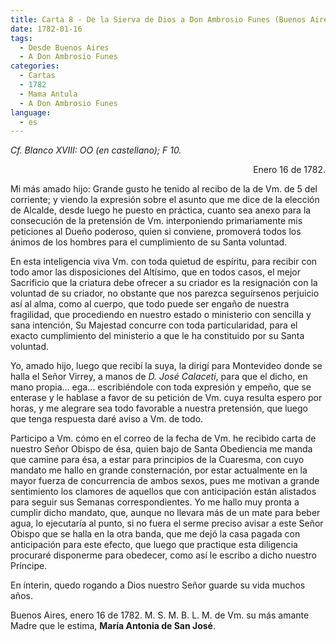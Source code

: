 ```yaml
---
title: Carta 8 - De la Sierva de Dios a Don Ambrosio Funes (Buenos Aires, 16 de enero de 1782).
date: 1782-01-16
tags:
  - Desde Buenos Aires
  - A Don Ambrosio Funes
categories:
  - Cartas
  - 1782
  - Mama Antula
  - A Don Ambrosio Funes
language:
  - es
---
```


_Cf. Blanco XVIII: OO (en castellano); F 10._
<div align="right">
Enero 16 de 1782.
</div>

Mi más amado hijo: Grande gusto he tenido al recibo de la de Vm. de 5 del corriente; y viendo la expresión sobre el asunto que me dice de la elección de Alcalde, desde luego he puesto en práctica, cuanto sea anexo para la consecución de la pretensión de Vm. interponiendo primariamente mis peticiones al Dueño poderoso, quien si conviene, promoverá todos los ánimos de los hombres para el cumplimiento de su Santa voluntad.

En esta inteligencia viva Vm. con toda quietud de espíritu, para recibir con todo amor las disposiciones del Altísimo, que en todos casos, el mejor Sacrificio que la criatura debe ofrecer a su criador es la resignación con la voluntad de su criador, no obstante que nos parezca seguírsenos perjuicio así al alma, como al cuerpo, que todo puede ser engaño de nuestra fragilidad, que procediendo en nuestro estado o ministerio con sencilla y sana intención, Su Majestad concurre con toda particularidad, para el exacto cumplimiento del ministerio a que le ha constituido por su Santa voluntad.

Yo, amado hijo, luego que recibí la suya, la dirigí para Montevideo donde se halla el Señor Virrey, a manos de _D. José Calaceti_, para que el dicho, en mano propia... ega... escribiéndole con toda expresión y empeño, que se enterase y le hablase a favor de su petición de Vm. cuya resulta espero por horas, y me alegrare sea todo favorable a nuestra pretensión, que luego que tenga respuesta daré aviso a Vm. de todo.

Participo a Vm. cómo en el correo de la fecha de Vm. he recibido carta de nuestro Señor Obispo de ésa, quien bajo de Santa Obediencia me manda que camine para ésa, a estar para principios de la Cuaresma, con cuyo mandato me hallo en grande consternación, por estar actualmente en la mayor fuerza de concurrencia de ambos sexos, pues me motivan a grande sentimiento los clamores de aquellos que con anticipación están alistados para seguir sus Semanas correspondientes. Yo me hallo muy pronta a cumplir dicho mandato, que, aunque no llevara más de un mate para beber agua, lo ejecutaría al punto, si no fuera el serme preciso avisar a este Señor Obispo que se halla en la otra banda, que me dejó la casa pagada con anticipación para este efecto, que luego que practique esta diligencia procuraré disponerme para obedecer, como así le escribo a dicho nuestro Príncipe.

En ínterin, quedo rogando a Dios nuestro Señor guarde su vida muchos años.

Buenos Aires, enero 16 de 1782. M. S. M. B. L. M. de Vm. su más amante Madre que le estima, **María Antonia de San José**.
